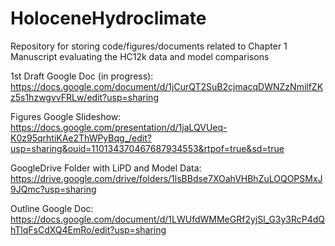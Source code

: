 # HoloceneHydroclimate
Repository for storing code/figures/documents related to Chapter 1 Manuscript evaluating the HC12k data and model comparisons

1st Draft Google Doc (in progress):
https://docs.google.com/document/d/1jCurQT2SuB2cjmacqDWNZzNmilfZKz5s1hzwgvvFRLw/edit?usp=sharing

Figures Google Slideshow:
https://docs.google.com/presentation/d/1jaLQVUeq-K0z95qrhtiKAe2ThWPyBqg_/edit?usp=sharing&ouid=110134370467687934553&rtpof=true&sd=true

GoogleDrive Folder with LiPD and Model Data: 
https://drive.google.com/drive/folders/1lsBBdse7XOahVHBhZuLOQOPSMxJ9JQmc?usp=sharing

Outline Google Doc: 
https://docs.google.com/document/d/1LWUfdWMMeGRf2yjSl_G3y3RcP4dQhTlqFsCdXQ4EmRo/edit?usp=sharing 
